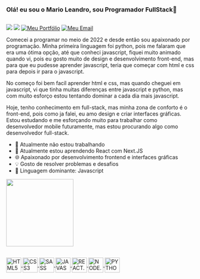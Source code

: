 ### Olá! eu sou o Mario Leandro, sou Programador FullStack👋
## 
<div>
  <a href="https://www.linkedin.com/in/dev-mariosilva/"><img src="https://img.shields.io/badge/LinkedIn-0077B5?style=for-the-badge&logo=linkedin&logoColor=white" /></a>
  <a href="https://www.instagram.com/mario.leandro085/"><img src="https://img.shields.io/badge/Instagram-E4405F?style=for-the-badge&logo=instagram&logoColor=white"/></a>
  <a href="https://mario-leandro.vercel.app/"><img alt="Meu Portfólio" src="https://img.shields.io/badge/Meu Portfólio-000000?style=for-the-badge&logo=About.me&logoColor=white" /></a>
  <a href="mailto:marioleandro2004@gmail.com"><img alt="Meu Email" src="https://img.shields.io/badge/Gmail-D14836?style=for-the-badge&logo=gmail&logoColor=white"/></a>
</div>

<p>Comecei a programar no meio de 2022 e desde então sou apaixonado por programação. Minha primeira linguagem foi python, pois me falaram que era uma ótima opção, até que conheci javascript, fiquei muito animado quando vi, pois eu gosto muito de design e desenvolvimento front-end, mas para que eu pudesse aprender javascript, teria que começar com html e css para depois ir para o javascript.</p>

<p>No começo foi bem facíl aprender html e css, mas quando cheguei em javascript, vi que tinha muitas diferenças entre javascript e python, mas com muito esforço estou tentando dominar a cada dia mais javascript.</p>

<p>Hoje, tenho conhecimento em full-stack, mas minha zona de conforto é o front-end, pois como ja falei, eu amo design e criar interfaces gráficas. Estou estudando e me esforçando muito para trabalhar como desenvolvedor mobile futuramente, mas estou procurando algo como desenvolvedor full-stack.</p>

- 🔭 Atualmente não estou trabalhando
- 🌱 Atualmente estou aprendendo React com Next.JS
- 🌐 Apaixonado por desenvolvimento frontend e interfaces gráficas
- 💡 Gosto de resolver problemas e desafios
- 🧠 Linguagem dominante: Javascript

<div>
   <a href="https://github.com/mario-leandro">
   <img height="180em" src="https://github-readme-stats.vercel.app/api/top-langs/?username=mario-leandro&layout=compact&langs_count=6&theme=radical"/>
</div>

## 

<div>
  <img align="center" width="40" height="40" alt="HTML5" src="https://cdn.jsdelivr.net/gh/devicons/devicon/icons/html5/html5-original.svg" />
  <img align="center" width="40" height="40" alt="CSS3" src="https://cdn.jsdelivr.net/gh/devicons/devicon/icons/css3/css3-original.svg" />
  <img align="center" width="40" height="40" alt="SASS" src="https://cdn.jsdelivr.net/gh/devicons/devicon/icons/sass/sass-original.svg" />
  <img align="center" width="40" height="40" alt="JAVASCRIPT" src="https://cdn.jsdelivr.net/gh/devicons/devicon/icons/javascript/javascript-original.svg" />
  <img align="center" width="40" height="40" alt="REACT.JS" src="https://cdn.jsdelivr.net/gh/devicons/devicon/icons/react/react-original.svg" />
  <img align="center" width="40" height="40" alt="NODE.JS" src="https://cdn.jsdelivr.net/gh/devicons/devicon/icons/nodejs/nodejs-original.svg" />
  <img align="center" width="40" height="40" alt="PYTHON" src="https://cdn.jsdelivr.net/gh/devicons/devicon/icons/python/python-original.svg" />
</div> 
